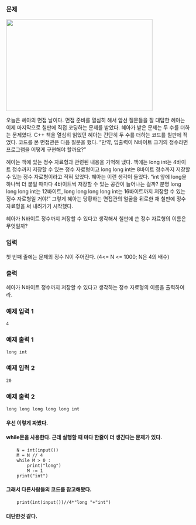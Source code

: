 ### 문제

<img src="https://github.com/fightmeat/TIL/assets/139725409/d2c8e5ae-8148-4296-967b-4aed3d155fd1.png" width="400" height="250"/>
<br>

오늘은 혜아의 면접 날이다. 
면접 준비를 열심히 해서 앞선 질문들을 잘 대답한 혜아는 이제 마지막으로 칠판에 직접 코딩하는 문제를 받았다. 
혜아가 받은 문제는 두 수를 더하는 문제였다. 
C++ 책을 열심히 읽었던 혜아는 간단히 두 수를 더하는 코드를 칠판에 적었다. 
코드를 본 면접관은 다음 질문을 했다. 
“만약, 입출력이 N바이트 크기의 정수라면 프로그램을 어떻게 구현해야 할까요?”

혜아는 책에 있는 정수 자료형과 관련된 내용을 기억해 냈다. 책에는 long int는 
4바이트 정수까지 저장할 수 있는 정수 자료형이고 long long int는 
8바이트 정수까지 저장할 수 있는 정수 자료형이라고 적혀 있었다. 혜아는 이런 생각이 들었다. “int 앞에 long을 하나씩 더 붙일 때마다 
4바이트씩 저장할 수 있는 공간이 늘어나는 걸까? 분명 long long long int는 
12바이트, long long long long int는 
16바이트까지 저장할 수 있는 정수 자료형일 거야!” 그렇게 혜아는 당황하는 면접관의 얼굴을 뒤로한 채 칠판에 정수 자료형을 써 내려가기 시작했다.

혜아가 N바이트 정수까지 저장할 수 있다고 생각해서 칠판에 쓴 정수 자료형의 이름은 무엇일까?

### 입력
첫 번째 줄에는 문제의 정수 N이 주어진다. (4<= N <= 1000; N은 4의 배수) 

### 출력
혜아가 N바이트 정수까지 저장할 수 있다고 생각하는 정수 자료형의 이름을 출력하여라.

### 예제 입력 1 
    4
### 예제 출력 1 
    long int
### 예제 입력 2 
    20
### 예제 출력 2 
    long long long long long int


#### 우선 이렇게 짜봤다.
#### while문을 사용한다. 근데 실행할 때 마다 한줄이 더 생긴다는 문제가 있다.
        N = int(input())
        M = N // 4
        while M > 0 :
            print("long")
            M -= 1
        print("int")
#### 그래서 다른사람들의 코드를 참고해봤다.
        print(int(input())//4*"long "+"int")

#### 대단한것 같다.

